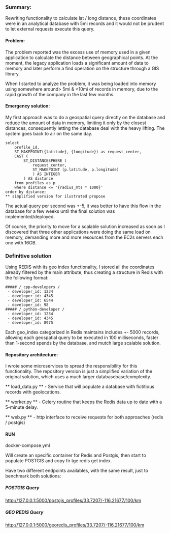 ### Summary:
Rewriting functionality to calculate lat / long distance, these coordinates were in an analytical database with 5mi records and it would not be prudent to let external requests execute this query.

#### Problem:
The problem reported was the excess use of memory used in a given application to calculate the distance between geographical points. At the moment, the legacy application loads a significant amount of data to memory and later perform a find operation on the structure through a GIS library.
  
When I started to analyze the problem, it was being loaded into memory using somewhere around> 5mi & <10mi of records in memory, due to the rapid growth of the company in the last few months.
  
#### Emergency solution:
My first approach was to do a geospatial query directly on the database and reduce the amount of data in memory, limiting it only by the closest distances, consequently letting the database deal with the heavy lifting. The system goes back to air on the same day.

    select 
        profile_id, 
        ST_MAKEPOINT({latitude}, {longitude}) as request_center, 
        CAST (
            ST_DISTANCESPHERE (
                request_center,
                ST_MAKEPOINT (p.latitude, p.longitude)
                ) AS INTEGER
            ) AS distance
        from profiles as p
        where distance <= '{radius_mts * 1000}'
    order by distance;
    ** simplified version for ilustrated propose
  
The actual query per second was +-5, it was better to have this flow in the database for a few weeks until the final solution was implemented/deployed.

Of course, the priority to move for a scalable solution increased as soon as I discovered that three other applications were doing the same load on memory, demanding more and more resources from the EC2s servers each one with 16GB.
    

### Definitive solution
Using REDIS with its geo index functionality, I stored all the coordinates already filtered by the main attribute, thus creating a structure in Redis with the following format:

    ##### / cpp-developers /
     - developer_id: 1234
     - developer_id: 4345
     - developer_id: 6544
     - developer_id: 98
    ##### / python-developer /
     - developer_id: 1234
     - developer_id: 4345
     - developer_id: 8975

  
Each geo_index categorized in Redis maintains includes +- 5000 records, allowing each geospatial query to be executed in 100 milliseconds, faster than 1-second spends by the database, and mutch large scalable solution.

  
#### Repository architecture:
I wrote some microservices to spread the responsibility for this functionality. The repository version is just a simplified variation of the original solution, which uses a much larger databasebase/complexity.
  
** load_data.py ** - Service that will populate a database with fictitious records with geolocations.
  
** worker.py ** - Celery routine that keeps the Redis data up to date with a 5-minute delay.
  
** web.py ** - http interface to receive requests for both approaches (redis / postgis)


#### RUN
docker-compose.yml

Will create an specific container for Redis and Postgis, then start to populate POSTGIS and copy fir tge redis get index.

Have two different endpoints availables, with the same result, just to benchmark both solutions:

##### POSTGIS Query
http://127.0.0.1:5000/postgis_profiles/33.7207/-116.21677/100/km

##### GEO REDIS Query
http://127.0.0.1:5000/georedis_profiles/33.7207/-116.21677/100/km

